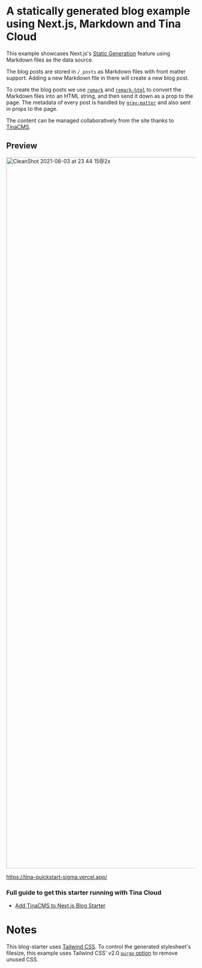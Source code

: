 # A statically generated blog example using Next.js, Markdown and Tina Cloud

This example showcases Next.js's [Static Generation](https://nextjs.org/docs/basic-features/pages) feature using Markdown files as the data source.

The blog posts are stored in `/_posts` as Markdown files with front matter support. Adding a new Markdown file in there will create a new blog post.

To create the blog posts we use [`remark`](https://github.com/remarkjs/remark) and [`remark-html`](https://github.com/remarkjs/remark-html) to convert the Markdown files into an HTML string, and then send it down as a prop to the page. The metadata of every post is handled by [`gray-matter`](https://github.com/jonschlinkert/gray-matter) and also sent in props to the page.

The content can be managed collaboratively from the site thanks to [TinaCMS](https://tina.io).

## Preview

<img width="1888" alt="CleanShot 2021-08-03 at 23 44 15@2x" src="https://user-images.githubusercontent.com/103008/128090401-e6cd63d8-836e-42dc-b85f-8f1d37c3fed6.png">

https://tina-quickstart-sigma.vercel.app/

### Full guide to get this starter running with Tina Cloud

- [Add TinaCMS to Next.js Blog Starter](https://tina.io/guides/tina-cloud/add-tinacms-to-existing-site/overview/)

# Notes

This blog-starter uses [Tailwind CSS](https://tailwindcss.com). To control the generated stylesheet's filesize, this example uses Tailwind CSS' v2.0 [`purge` option](https://tailwindcss.com/docs/controlling-file-size/#removing-unused-css) to remove unused CSS.
